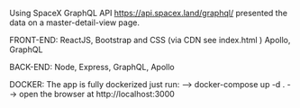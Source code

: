 Using SpaceX GraphQL API https://api.spacex.land/graphql/ presented the data on a master-detail-view page. 

FRONT-END: ReactJS, Bootstrap and CSS (via CDN see index.html ) Apollo, GraphQL 

BACK-END: Node, Express, GraphQL, Apollo 

DOCKER: The app is fully dockerized just run: 
--> docker-compose up -d .
--> open the browser at http://localhost:3000